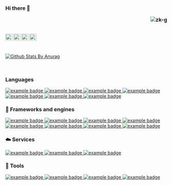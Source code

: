 ### Hi there 👋<p align="right" style="padding-top:-25px;"> <img src="https://komarev.com/ghpvc/?username=zk-g" alt="zk-g" /> </p>

<br/>
<a href="https://twitter.com/zankfx">
  <img align="left" alt="Hemant Joshi| Twitter" width="22px" src="https://cdn.jsdelivr.net/npm/simple-icons@v3/icons/twitter.svg" />
</a>
<a href="https://www.linkedin.com/in/zank/">
  <img align="left" alt="Linkedin" width="22px" src="https://cdn.jsdelivr.net/npm/simple-icons@v3/icons/linkedin.svg" />
</a>
<a href="https://t.me/gzank">
  <img align="left" alt="Telegram" width="22px" src="https://cdn.jsdelivr.net/npm/simple-icons@v3/icons/telegram.svg" />
</a>
<a href="https://www.reddit.com/user/zankfx/">
  <img align="left" alt=" Reddit" width="22px" src="https://cdn.jsdelivr.net/npm/simple-icons@v3/icons/reddit.svg" />
</a>

<br /><br />

[![Github Stats By Anurag](https://github-readme-stats.vercel.app/api?username=zk-g&show_icons=true&title_color=fff&icon_color=79ff97&text_color=9f9f9f&bg_color=151515)](https://github.com/anuraghazra/github-readme-stats)

<br />

### Languages

<p align="left">

<!-- For more icons please follow  https://github.com/MikeCodesDotNET/ColoredBadges -->

<a href="#">
  <img src="https://raw.githubusercontent.com/zk-g/zk-g/master/svg/dev/languages/csharp.svg" alt="example badge" style="vertical-align:top margin:6px 4px">
</a>
<a href="#">
  <img src="https://raw.githubusercontent.com/zk-g/zk-g/master/svg/dev/languages/dart.svg" alt="example badge" style="vertical-align:top margin:6px 4px">
</a>  
<a href="#">
  <img src="https://raw.githubusercontent.com/zk-g/zk-g/master/svg/dev/languages/java.svg" alt="example badge" style="vertical-align:top margin:6px 4px">
</a>  
<a href="#">
  <img src="https://raw.githubusercontent.com/zk-g/zk-g/master/svg/dev/languages/js.svg" alt="example badge" style="vertical-align:top margin:6px 4px">
</a>  
<a href="#">
  <img src="https://raw.githubusercontent.com/zk-g/zk-g/master/svg/dev/languages/php.svg" alt="example badge" style="vertical-align:top margin:6px 4px">
  <a href="#">
  <img src="https://raw.githubusercontent.com/zk-g/zk-g/master/svg/dev/languages/python.svg" alt="example badge" style="vertical-align:top margin:6px 4px">
</a>  
<a href="#">
  <img src="https://raw.githubusercontent.com/zk-g/zk-g/master/svg/dev/languages/sass.svg" alt="example badge" style="vertical-align:top margin:6px 4px">
</a>

</p>

### 🏁 Frameworks and engines

<p align="left">

<!-- For more icons please follow  https://github.com/MikeCodesDotNET/ColoredBadges -->

<a href="https://getbootstrap.com/">
    <img src="https://raw.githubusercontent.com/zk-g/zk-g/master/svg/dev/frameworks/bootstrap.svg" alt="example badge" style="vertical-align:top margin:6px 4px">
</a>
<a href="https://flutter.dev/">
  <img src="https://raw.githubusercontent.com/zk-g/zk-g/master/svg/dev/frameworks/flutter.svg" alt="example badge" style="vertical-align:top margin:6px 4px">
</a>  
<a href="https://jquery.com/">
  <img src="https://raw.githubusercontent.com/zk-g/zk-g/master/svg/dev/frameworks/jquery.svg" alt="example badge" style="vertical-align:top margin:6px 4px">
</a>  
<a href="https://laravel.com/">
  <img src="https://raw.githubusercontent.com/zk-g/zk-g/master/svg/dev/frameworks/laravel.svg" alt="example badge" style="vertical-align:top margin:6px 4px">
</a>  
<a href="https://nodejs.org/en/">
  <img src="https://raw.githubusercontent.com/zk-g/zk-g/master/svg/dev/frameworks/nodejs.svg" alt="example badge" style="vertical-align:top margin:6px 4px">
</a>
<a href="https://unity.com/">
  <img src="https://raw.githubusercontent.com/zk-g/zk-g/master/svg/dev/frameworks/unity.svg" alt="example badge" style="vertical-align:top margin:6px 4px">
</a>  
<a href="https://vuejs.org/">
  <img src="https://raw.githubusercontent.com/zk-g/zk-g/master/svg/dev/frameworks/vue.svg" alt="example badge" style="vertical-align:top margin:6px 4px">
</a>  
<a href="https://dotnet.microsoft.com/apps/xamarin/xamarin-forms">
  <img src="https://raw.githubusercontent.com/zk-g/zk-g/master/svg/dev/frameworks/xamarin_forms.svg" alt="example badge" style="vertical-align:top margin:6px 4px">
</a>

</p>

### ☁️ Services

<p align="left">

<a href="https://hub.docker.com/">
  <img src="https://raw.githubusercontent.com/zk-g/zk-g/master/svg/dev/services/dockerhub.svg" alt="example badge" style="vertical-align:top margin:6px 4px">
</a>
<a href="https://kubernetes.io/">
  <img src="https://raw.githubusercontent.com/zk-g/zk-g/master/svg/dev/services/kubernetes.svg" alt="example badge" style="vertical-align:top margin:6px 4px">
</a>
<a href="https://azure.microsoft.com/en-us/">
  <img src="https://raw.githubusercontent.com/zk-g/zk-g/master/svg/dev/services/azure.svg" alt="example badge" style="vertical-align:top margin:6px 4px">
</a>

</p>

### 🔨 Tools

<p align="left">

<a href="https://developer.android.com/studio">
  <img src="https://raw.githubusercontent.com/zk-g/zk-g/master/svg/dev/tools/android_studio.svg" alt="example badge" style="vertical-align:top margin:6px 4px">
</a>
<a href="https://visualstudio.microsoft.com/">
  <img src="https://raw.githubusercontent.com/zk-g/zk-g/master/svg/dev/tools/visualstudio.svg" alt="example badge" style="vertical-align:top margin:6px 4px">
</a>
<a href="https://code.visualstudio.com/">
  <img src="https://raw.githubusercontent.com/zk-g/zk-g/master/svg/dev/tools/visualstudio_code.svg" alt="example badge" style="vertical-align:top margin:6px 4px">
</a>
<a href="https://developer.apple.com/xcode/">
  <img src="https://raw.githubusercontent.com/zk-g/zk-g/master/svg/dev/tools/xcode.svg" alt="example badge" style="vertical-align:top margin:6px 4px">
</a>

</p>

<!--
**zk-g/zk-g** is a ✨ _special_ ✨ repository because its `README.md` (this file) appears on your GitHub profile.

Here are some ideas to get you started:

- 🔭 I’m currently working on ...
- 🌱 I’m currently learning ...
- 👯 I’m looking to collaborate on ...
- 🤔 I’m looking for help with ...
- 💬 Ask me about ...
- 📫 How to reach me: ...
- 😄 Pronouns: ...
- ⚡ Fun fact: ...
-->
